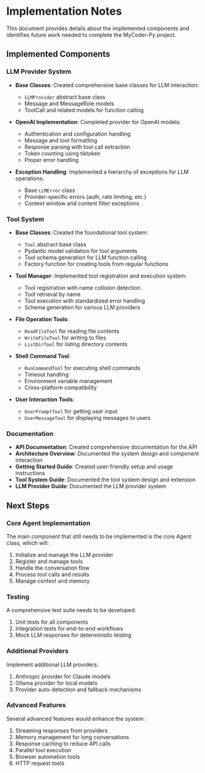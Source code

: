 # Implementation Notes

This document provides details about the implemented components and identifies future work needed to complete the MyCoder-Py project.

## Implemented Components

### LLM Provider System

- **Base Classes**: Created comprehensive base classes for LLM interaction:
  - `LLMProvider` abstract base class
  - Message and MessageRole models
  - ToolCall and related models for function calling

- **OpenAI Implementation**: Completed provider for OpenAI models:
  - Authentication and configuration handling
  - Message and tool formatting
  - Response parsing with tool call extraction
  - Token counting using tiktoken
  - Proper error handling

- **Exception Handling**: Implemented a hierarchy of exceptions for LLM operations:
  - Base `LLMError` class
  - Provider-specific errors (auth, rate limiting, etc.)
  - Context window and content filter exceptions

### Tool System

- **Base Classes**: Created the foundational tool system:
  - `Tool` abstract base class
  - Pydantic model validation for tool arguments
  - Tool schema generation for LLM function calling
  - Factory function for creating tools from regular functions

- **Tool Manager**: Implemented tool registration and execution system:
  - Tool registration with name collision detection
  - Tool retrieval by name
  - Tool execution with standardized error handling
  - Schema generation for various LLM providers

- **File Operation Tools**:
  - `ReadFileTool` for reading file contents
  - `WriteFileTool` for writing to files
  - `ListDirTool` for listing directory contents

- **Shell Command Tool**:
  - `RunCommandTool` for executing shell commands
  - Timeout handling
  - Environment variable management
  - Cross-platform compatibility

- **User Interaction Tools**:
  - `UserPromptTool` for getting user input
  - `UserMessageTool` for displaying messages to users

### Documentation

- **API Documentation**: Created comprehensive documentation for the API
- **Architecture Overview**: Documented the system design and component interaction
- **Getting Started Guide**: Created user-friendly setup and usage instructions
- **Tool System Guide**: Documented the tool system design and extension
- **LLM Provider Guide**: Documented the LLM provider system

## Next Steps

### Core Agent Implementation

The main component that still needs to be implemented is the core Agent class, which will:

1. Initialize and manage the LLM provider
2. Register and manage tools
3. Handle the conversation flow
4. Process tool calls and results
5. Manage context and memory

### Testing

A comprehensive test suite needs to be developed:

1. Unit tests for all components
2. Integration tests for end-to-end workflows
3. Mock LLM responses for deterministic testing

### Additional Providers

Implement additional LLM providers:

1. Anthropic provider for Claude models
2. Ollama provider for local models
3. Provider auto-detection and fallback mechanisms

### Advanced Features

Several advanced features would enhance the system:

1. Streaming responses from providers
2. Memory management for long conversations
3. Response caching to reduce API calls
4. Parallel tool execution
5. Browser automation tools
6. HTTP request tools 